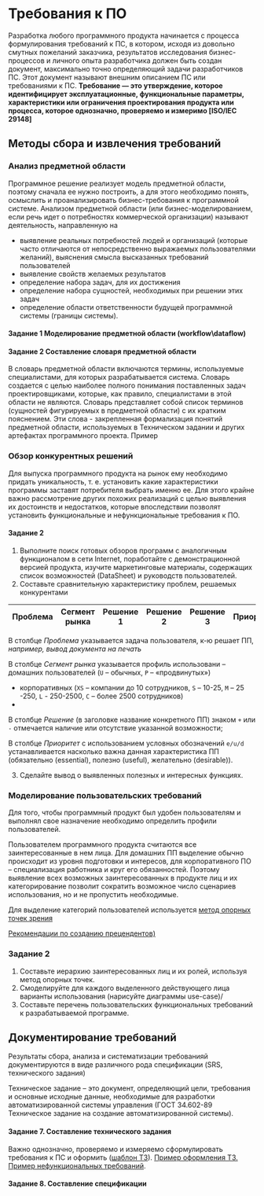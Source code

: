 # Требования к ПО
Разработка любого программного продукта начинается с процесса формулирования требований к ПС, в котором, исходя из довольно смутных пожеланий заказчика, результатов исследования бизнес-процессов и личного опыта разработчика должен быть создан документ, максимально точно определяющий задачи разработчиков ПС. Этот документ называют внешним описанием ПС или требованиями к ПС.
__Требование — это утверждение, которое идентифицирует эксплуатационные, функциональные параметры, характеристики или ограничения проектирования продукта или процесса, которое однозначно, проверяемо и измеримо [ISO/IEC 29148]__
## Методы сбора и извлечения требований

### Анализ предметной области
Программное решение реализует модель предметной области, поэтому сначала ее нужно построить, а для этого необходимо понять, осмыслить и проанализировать бизнес-требования к программной системе.
Анализом предметной области (или бизнес-моделированием, если речь идет о потребностях коммерческой организации) называют деятельность, направленную на

- выявление реальных потребностей людей и организаций (которые часто отличаются от непосредственно выражаемых пользователями желаний), выяснения смысла высказанных требований пользователей
- выявление свойств желаемых результатов
- определение набора задач, для их достижения
- определение набора сущностей, необходимых при решении этих задач
- определение области ответственности будущей программной системы (границы системы).
#### Задание 1 Моделирование предметной области (workflow\dataflow)

#### Задание 2 Составление словаря предметной области
В словарь предметной области включаются термины, используемые специалистами, для которых разрабатывается система. Словарь создается с целью наиболее полного понимания поставленных задач проектировщиками, которые, как правило, специалистами в этой области не являются.
Словарь представляет собой список терминов (сущностей фигурируемых в предметной области) с их кратким пояснением. Эти слова - закрепленная формализация понятий предметной области, используемых в Техническом задании и других артефактах программного проекта.
Пример


### Обзор конкурентных решений
Для выпуска программного продукта на рынок ему необходимо придать уникальность, т. е. установить какие характеристики программы заставят потребителя выбрать именно ее. Для этого крайне важно рассмотрение других похожих реализаций с целью выявления их достоинств и недостатков, которые впоследствии позволят установить функциональные и нефункциональные требования к ПО.
#### Задание 2
1. Выполните поиск готовых обзоров программ с аналогичным функционалом в сети Internet, поработайте с демонстрационной версией продукта, изучите маркетинговые материалы, содержащих список возможностей (DataSheet) и руководств пользователей.
2. Составьте сравнительную характеристику проблем, решаемых конкурентами


 Проблема | Сегмент рынка | Решение 1| Решение 2| Решение 3 | Приоритет |
 ---------|---------------|----------|----------|-----------|-----------|


В столбце _Проблема_   указывается задача пользователя, к-ю решает ПП, _например, вывод документа на печать_

В столбце _Сегмент рынка_  указывается профиль использовани
–  домашних пользователей (``U`` – обычных, ``Р`` – «продвинутых»)
- корпоративных (``XS`` – компании до 10 сотрудников, ``S`` – 10-25, ``M`` – 25 -250, ``L``  - 250-2500, ``C`` – более 2500 сотрудников)
- 
В столбце _Решение_ (в заголовке название конкретного ПП)  знаком ``+`` или ``-`` отмечается наличие или отсутствие указанной возможности;

В столбце _Приоритет_ с использованием условных обозначений ``e/u/d`` устанавливается насколько важна данная характеристика ПП (обязательно (essential), полезно (useful), желательно (desirable)).

3. Сделайте вывод о выявленных полезных и интересных функциях.
### Моделирование пользовательских требований
Для того, чтобы программный продукт был удобен пользователям и выполнял свое назначение необходимо определить профили пользователей. 

Пользователем программного продукта считаются все заинтересованные в нем лица. Для домашних ПП выделение обычно происходит из уровня подготовки и интересов, для корпоративного ПО – специализация работника и круг его обязанностей. Поэтому выявление всех возможных заинтересованных в продукте лиц и их категорирование позволит сократить возможное число сценариев использования, но и не пропустить необходимые.

Для выделение категорий  пользователей используется [метод опорных точек зрения](https://github.com/olgmina/SWEngineering-technics.github.io/blob/4b3858c38d6f052db448524ad72c16ff66b19784/%D0%9C%D0%B5%D1%82%D0%BE%D0%B4%20%D0%BE%D0%BF%D0%BE%D1%80%D0%BD%D1%8B%D1%85%20%D1%82%D0%BE%D1%87%D0%B5%D0%BA%20%D0%B7%D1%80%D0%B5%D0%BD%D0%B8%D1%8F.pdf)

[Рекомендации по созданию прецендентов)](https://github.com/olgmina/SWEngineering-technics.github.io/blob/6e195a5990e220f19e779ea7af3f587594622623/%D0%9C%D0%BE%D0%B4%D0%B5%D0%BB%D0%B8%D1%80%D0%BE%D0%B2%D0%B0%D0%BD%D0%B8%D0%B5_%D0%BF%D1%80%D0%B5%D1%86%D0%B5%D0%B4%D0%B5%D0%BD%D1%82%D0%BE%D0%B2.pdf)
### Задание 2
1. Составьте иерархию заинтересованных лиц и их ролей, используя метод опорных точек.
2. Смоделируйте для  каждого выделенного действующего лица варианты использования (нарисуйте диаграммы use-case)/
3. Составьте перечень пользовательских функциональных требований к разрабатываемой программе.
## Документирование требований
Результаты сбора, анализа и систематизации требованияй документируются в  виде различного рода спецификации (SRS, технического задания)

Техническое задание – это документ, определяющий цели, требования и основные исходные данные, необходимые для разработки автоматизированной системы управления (ГОСТ 34.602-89 Техническое задание на создание автоматизированной системы).
#### Задание 7. Составление технического задания
Важно однозначно, проверяемо и измеряемо сформулировать требования к ПС и оформить ([шаблон ТЗ](___)).
[Пример оформления ТЗ.](https://github.com/olgmina/SWEngineering-technics.github.io/blob/4861b3546aa3c48fbf939bfb47f0881e920dcc84/requierements/TZ_obraz_2.5.pdf) [Пример нефункциональных требований](https://github.com/olgmina/SWEngineering-technics.github.io/blob/4861b3546aa3c48fbf939bfb47f0881e920dcc84/requierements/%D0%BD%D0%B5%D1%84%D1%83%D0%BD%D0%BA%D1%86%D0%B8%D0%BE%D0%BD%D0%B0%D0%BB%D1%8C%D0%BD%D1%8B%D0%B5.pdf).
#### Задание 8. Составление спецификации

